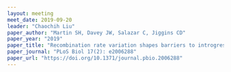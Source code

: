 ```yaml
---
layout: meeting
meet_date: 2019-09-20
leader: "Chaochih Liu"
paper_author: "Martin SH, Davey JW, Salazar C, Jiggins CD"
paper_year: "2019"
paper_title: "Recombination rate variation shapes barriers to introgression across butterfly genomes"
paper_journal: "PLoS Biol 17(2): e2006288"
paper_url: "https://doi.org/10.1371/journal.pbio.2006288"
---
```

